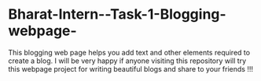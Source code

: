 # Bharat-Intern--Task-1-Blogging-webpage-
This blogging web page helps you add text and other elements required to
create a blog.
I will be very happy if anyone visiting this repository will try this webpage project for writing 
beautiful blogs and share to your friends !!!
